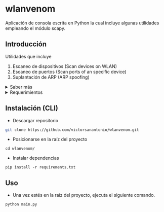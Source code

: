 # wlanvenom
Aplicación de consola escrita en Python la cual incluye algunas utilidades empleando el módulo scapy.
## Introducción

Utilidades que incluye
1. Escaneo de dispositivos (Scan devices on WLAN)
2. Escaneo de puertos (Scan ports of an specific device)
3. Suplantación de ARP (ARP spoofing)
<details>
  <summary>Saber más</summary>
  
  ### Aclaraciones
  - Desde que me empecé a interesar por la __ciberseguridad__ mientras me formaba en __Python__, siempre había deseado crear mi propia aplicación con utilidades para este campo.
  - He decidido recopilar __tres sencillas utilidades__ en una única __aplicación__ de consola para así poder afianzar mi __proceso de aprendizaje__.
  - La aplicación consume, principalmente, métodos del módulo __scapy__. Muy útil y comúnmente empleado para la __manipulación de paquetes en red__.
</details>

<details>
  <summary>Requerimientos</summary>
  
  ### Requerimientos técnicos
  - Para instalar y ejecutar correctamente el proyecto, deberás tomar las siguientes consideraciones:
    1. Tener __Git__ instalado.
    2. Sistema operativo __Windows__ con el driver [WinPcap](https://www.winpcap.org) versión __4.1.3__ instalado.
    3. Tener __Python__ instalado.
</details>

## Instalación (CLI)
- Descargar repositorio
```sh
git clone https://github.com/victorsanantonio/wlanvenom.git
```
- Posicionarse en la raíz del proyecto
```
cd wlanvenom/
```
- Instalar dependencias
```
pip install -r requirements.txt
```

## Uso
- Una vez estés en la raíz del proyecto, ejecuta el siguiente comando.
```
python main.py
```
